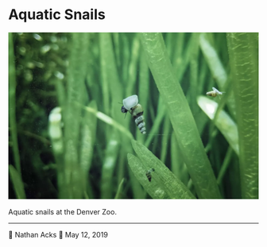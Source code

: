 # Aquatic Snails

![A snail clings to the glass of an aquarium](assets/f3bce6100404fb4724cfd4b54feca2d6.webp)

Aquatic snails at the Denver Zoo.

- - - -

👤 Nathan Acks
📅 May 12, 2019
